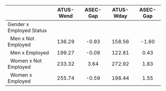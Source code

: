 
|                      |    ATUS-Wend |     ASEC-Gap |    ATUS-Wday |     ASEC-Gap |
| -------------------- | :----------: | :----------: | :----------: | :----------: |
| Gender x Employed Status |              |              |              |              |
| &nbsp;&nbsp;Men x Not Employed |       136.29 |        -0.93 |       158.56 |        -1.60 |
| &nbsp;&nbsp;Men x Employed |       199.27 |        -0.09 |       122.81 |         0.43 |
| &nbsp;&nbsp;Women x Not Employed |       233.32 |         3.64 |       272.92 |         1.83 |
| &nbsp;&nbsp;Women x Employed |       255.74 |        -0.59 |       198.44 |         1.55 |

